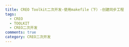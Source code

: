 ```yaml
---
title: CREO Toolkit二次开发-使用makefile（下）-创建同步工程
tags:
  - CREO
  - TOOLKIT
  - CREO二次开发
comments: true
category: CREO二次开发
---
```

